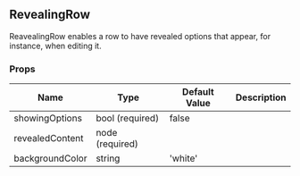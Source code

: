 ## RevealingRow 
 
ReavealingRow enables a row to have revealed options
that appear, for instance, when editing it.
 ### Props
Name | Type | Default Value | Description
--- | --- | --- | --- 
showingOptions | bool  (required) | false | 
revealedContent | node  (required) |   | 
backgroundColor | string  | 'white' | 
 
